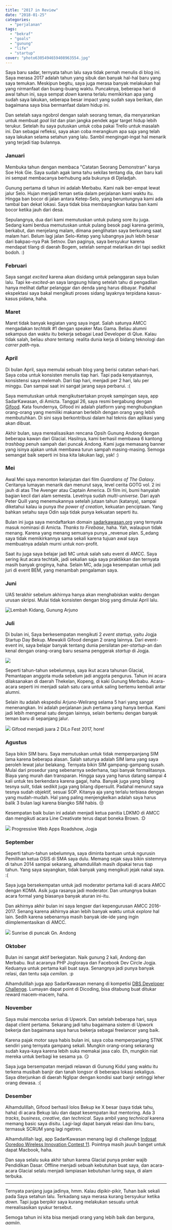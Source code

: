 ```yaml
---
title: "2017 in Review"
date: "2018-01-25"
categories:
  - "perjalanan"
tags:
  - "bekraf"
  - "goals"
  - "gunung"
  - "life"
  - "startup"
cover: "photo6305494659408963554.jpg"
---
```


Saya baru sadar, ternyata tahun lalu saya tidak pernah menulis di blog ini. Saya merasa 2017 adalah tahun yang sibuk dan banyak hal-hal baru yang saya temukan. Meskipun begitu, saya juga merasa banyak melakukan hal yang nirmanfaat dan buang-buang waktu. Puncaknya, beberapa hari di awal tahun ini, saya sempat _down_ karena terlalu memikirkan apa yang sudah saya lakukan, seberapa besar impact yang sudah saya berikan, dan bagaimana saya bisa bermanfaat dalam hidup ini.

Dan setelah saya ngobrol dengan salah seorang teman, dia menyarankan untuk membuat _goal list_ dan plan jangka pendek agar target hidup lebih terukur. Setelah itu saya putuskan untuk coba pakai Trello untuk masalah ini. Dan sebagai refleksi, saya akan coba merangkum apa saja yang telah saya lakukan selama setahun yang lalu. Sambil mengingat-ingat hal menarik yang terjadi tiap bulannya.

### Januari

Membuka tahun dengan membaca "Catatan Seorang Demonstran" karya Soe Hok Gie. Saya sudah agak lama tahu sekilas tentang dia, dan baru kali ini sempat membacanya berhubung ada bukunya di Djeladjah.

Gunung pertama di tahun ini adalah Merbabu. Kami naik ber-empat lewat jalur Selo. Hujan menjadi teman setia dalam perjalanan kami waktu itu. Hingga ban bocor di jalan antara Ketep-Selo, yang beruntungnya kami ada tambal ban dekat lokasi. Saya tidak bisa membayangkan kalau ban kami bocor ketika jauh dari desa.

Sepulangnya, dua dari kami memutuskan untuk pulang sore itu juga. Sedang kami berdua memutuskan untuk pulang besok pagi karena gerimis, berkabut, dan menjelang malam, dimana penglihatan saya berkurang saat malam hari. Belum lagi jalan Selo-Ketep yang lubangnya jauh lebih besar dari bakpao-nya Pak Setnov. Dan paginya, saya bersyukur karena mendapat tilang di daerah Bogem, setelah sempat melarikan diri tapi sedikit bodoh. :)

### Februari

Saya sangat _excited_ karena akan disidang untuk pelanggaran saya bulan lalu. Tapi ke-_excited_-an saya langsung hilang setelah tahu di pengadilan hanya melihat daftar pelanggar dan denda yang harus dibayar. Padahal ekspektasi saya bakal mengikuti proses sidang layaknya terpidana kasus-kasus pidana, haha.

### Maret

Maret tidak banyak kegiatan yang saya ingat. Salah satunya AMCC mengadakan _techtalk_ #1 dengan speaker Mas Gama. Beliau alumni sekampus dan waktu itu bekerja sebagai Lead Developer di Qlue. Kalau tidak salah, beliau _share_ tentang  realita dunia kerja di bidang teknologi dan _carrer path_-nya.

### April

Di bulan April, saya memulai sebuah blog yang berisi catatan sehari-hari. Saya coba untuk konsisten menulis tiap hari. Tapi pada kenyataannya, konsistensi saya melemah. Dari tiap hari, menjadi per 2 hari, lalu per minggu. Dan sampai saat ini sangat jarang saya perbarui. :(

Saya memutuskan untuk mengikutsertakan proyek sampingan saya, app SadarKawasan, di Amicta. Tanggal 26, saya resmi bergabung dengan [Gifood](https://gifood.id). Kata foundernya, Gifood ini adalah platform yang menghubungkan orang-orang yang memiliki makanan berlebih dengan orang yang lebih membutuhkan. Di sini saya berkontribusi dalam hal teknis dan aplikasi yang akan dibuat.

Akhir bulan, saya merealisasikan rencana Opsih Gunung Andong dengan beberapa kawan dari Glacial. Hasilnya, kami berhasil membawa 6 kantong _trashbag_ penuh sampah dari puncak Andong. Kami juga memasang banner yang isinya ajakan untuk membawa turun sampah masing-masing. Semoga semangat baik seperti ini bisa kita lakukan lagi, yak! :)

### Mei

Awal Mei saya menonton kelanjutan dari film _Guardians of The Galaxy_. Ceritanya lumayan menarik dan menurut saya, level cerita GOTG vol. 2 ini jauh di atas The Avenger atau Captain America. Di film ini, bumi hanyalah bagian kecil dari alam semesta. Levelnya sudah *multi-universe*. Dari ayah Peter Quill yang menemukannya setelah jutaan tahun (katanya), sampai diketahui kalau ia punya _the power of creation_, kekuatan penciptaan. Yang bahkan setahu saya Odin saja tidak punya kekuatan seperti itu.

Bulan ini juga saya mendaftarkan domain [sadarkawasan.org](https://sadarkawasan.org) yang ternyata masuk nominasi di Amicta. _Thanks to Firebase_, haha. Yah, walaupun tidak menang. Karena yang menang semuanya punya _revenue plan. S_edang saya tidak memikirkannya sama sekali karena tujuan awal saya membuatnya adalah murni untuk non-profit.

Saat itu juga saya belajar jadi MC untuk salah satu event di AMCC. Saya sering ikut acara techtalk, jadi sekalian saja saya praktikkan dan ternyata masih banyak groginya, haha. Selain MC, ada juga kesempatan untuk jadi juri di event BEM, yang menambah pengalaman saya.

### Juni

UAS terakhir sebelum akhirnya hanya akan menghabiskan waktu dengan urusan skripsi. Mulai tidak konsisten dengan blog yang dimulai April lalu.

![Lembah Kidang, Gunung Arjuno](images/photo6305494659408963556.jpg)

### Juli

Di bulan ini, Saya berkesempatan mengikuti 2 _event startup_, yaitu Jogja Startup Day Bekup. Mewakili Gifood dengan 2 orang lainnya. Dari event-event ini, saya belajar banyak tentang dunia persilatan per-_startup_-an dan kenal dengan orang-orang baru sesama penggerak _startup_ di Jogja.

![](images/photo6305494659408963555.jpg)

Seperti tahun-tahun sebelumnya, saya ikut acara tahunan Glacial, Pemantapan anggota muda sebelum jadi anggota pengurus. Tahun ini acara dilaksanakan di daerah Thekelan, Kopeng, di kaki Gunung Merbabu. Acara-acara seperti ini menjadi salah satu cara untuk saling bertemu kembali antar alumni.

Selain itu adalah ekspedisi Arjuno-Welirang selama 5 hari yang sangat menenangkan. Ini adalah perjalanan jauh pertama yang hanya berdua. Kami jadi lebih mengenal satu dengan lainnya, selain bertemu dengan banyak teman baru di sepanjang jalur.

![](images/photo6305494659408963557.jpg)
Gifood menjadi juara 2 DiLo Fest 2017, hore!

### Agustus

Saya bikin SIM baru. Saya memutuskan untuk tidak memperpanjang SIM lama karena beberapa alasan. Salah satunya adalah SIM lama yang saya peroleh lewat jalur belakang. Ternyata bikin SIM gampang-gampang susah. Mulai dari prosedur yang sebenarnya sederhana, tapi banyak formalitasnya. Biaya yang murah dan transparan. Hingga saya yang harus datang sampai 4 kali untuk tes berkendara karena gagal, haha. Banyak juga yang bilang tesnya sulit, tidak sedikit juga yang bilang dipersulit. Padahal menurut saya tesnya sudah objektif, sesuai SOP. Kitanya aja yang terlalu terbiasa dengan yang mudah-mudah. Hal yang paling menjengkelkan adalah saya harus balik 3 bulan lagi karena blangko SIM habis. 😒

Kesempatan baik bulan ini adalah menjadi ketua panitia LDKMO di AMCC dan mengikuti acara Line Creativate terus dapat boneka Brown. :D

![](images/photo6305494659408963558.jpg)
Progressive Web Apps Roadshow, Jogja

### September

Seperti tahun-tahun sebelumnya, saya diminta bantuan untuk ngurusin Pemilihan ketua OSIS di SMA saya dulu. Memang sejak saya bikin sistemnya di tahun 2014 sampai sekarang, alhamdulillah masih dipakai terus tiap tahun. Yang saya sayangkan, tidak banyak yang mengikuti jejak nakal saya. :(

Saya juga bersekempatan untuk jadi moderator pertama kali di acara AMCC dengan KOMA. Asik juga rasanya jadi moderator. Dan untungnya bukan acara formal yang biasanya banyak aturan ini-itu.

Dan akhirnya akhir bulan ini saya lengser dari kepengurusan AMCC 2016-2017. Senang karena akhirnya akan lebih banyak waktu untuk _explore_ hal lain. Sedih karena sebenarnya masih banyak ide-ide yang ingin diimplementasikan di AMCC.

![](images/photo6305494659408963559.jpg)
Sunrise di puncak Gn. Andong

### Oktober

Bulan ini sangat aktif berkegiatan. Naik gunung 2 kali, Andong dan Merbabu. Ikut acaranya PHP Jogloraya dan Facebook Dev Circle Jogja. Keduanya untuk pertama kali buat saya. Senangnya jadi punya banyak relasi, dan tentu saja _cemilan_. :p

Alhamdulillah juga app SadarKawasan menang di kompetisi [DBS Developer Challenge](https://www.dicoding.com/challenges/232). Lumayan dapat point di Dicoding, bisa ditabung buat ditukar reward macem-macem, haha.

### November

Saya mulai mencoba serius di Upwork. Dan setelah beberapa hari, saya dapat client pertama. Sekarang jadi tahu bagaimana sistem di Upwork bekerja dan bagaimana saya harus bekerja sebagai freelancer yang baik.

Karena pajak motor saya habis bulan ini, saya coba memperpanjang STNK sendiri yang ternyata gampang sekali. Mungkin orang-orang sekarang sudah kaya-kaya karena lebih suka memakai jasa calo. Eh, mungkin niat mereka untuk berbagi ke sesama ya. 😏

Saya juga bersempatan menjadi relawan di Gunung Kidul yang waktu itu terkena musibah banjir dan tanah longsor di beberapa lokasi sekaligus. Saya diterjunkan di daerah Nglipar dengan kondisi saat banjir setinggi leher orang dewasa. :(

### Desember

Alhamdulillah, Gifood berhasil lolos Bekup ke X besar (saya tidak tahu, haha) di acara Bekup lalu dan dapat kesempatan ikut mentoring. Ada 3 _tracks_, _business_, _creative_, dan _technical_. Saya ambil yang _technical_ karena memang basic saya disitu. Lagi-lagi dapat banyak relasi dan ilmu baru, termasuk SCRUM yang lagi ngetren.

Alhamdulillah lagi, app SadarKawasan menang lagi di challenge [Indosat Ooredoo Wireless Innovation Contest 11](https://www.dicoding.com/challenges/312). Pointnya masih jauuh banget untuk dapat Macbook, haha.

Dan saya selalu suka akhir tahun karena Glacial punya proker wajib Pendidikan Dasar. Offline menjadi sebuah kebutuhan buat saya, dan acara-acara Glacial selalu menjadi lampiasan kebutuhan luring saya, di alam terbuka.

---

Ternyata panjang juga jadinya, hmm. Kalau dipikir-pikir, Tuhan baik sekali pada Saya setahun lalu. Terkadang saya merasa kurang bersyukur ketika _down_. Tapi juga berpikir saya kurang melakukan sesuatu untuk merealisasikan syukur tersebut.

Semoga tahun ini kita bisa menjadi orang yang lebih baik dan berguna, _aamiin_.
